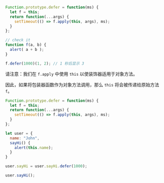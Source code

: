 

```js run
Function.prototype.defer = function(ms) {
  let f = this;
  return function(...args) {
    setTimeout(() => f.apply(this, args), ms);
  }
};

// check it
function f(a, b) {
  alert( a + b );
}

f.defer(1000)(1, 2); // 1 秒后显示 3
```

请注意：我们在 `f.apply` 中使用 `this` 以使装饰器适用于对象方法。

因此，如果将包装器函数作为对象方法调用，那么 `this` 将会被传递给原始方法 `f`。

```js run
Function.prototype.defer = function(ms) {
  let f = this;
  return function(...args) {
    setTimeout(() => f.apply(this, args), ms);
  }
};

let user = {
  name: "John",
  sayHi() {
    alert(this.name);
  }
}

user.sayHi = user.sayHi.defer(1000);

user.sayHi();
```
